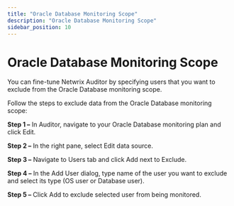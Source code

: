 ```yaml
---
title: "Oracle Database Monitoring Scope"
description: "Oracle Database Monitoring Scope"
sidebar_position: 10
---
```


# Oracle Database Monitoring Scope

You can fine-tune Netwrix Auditor by specifying users that you want to exclude from the Oracle
Database monitoring scope.

Follow the steps to exclude data from the Oracle Database monitoring scope:

**Step 1 –** In Auditor, navigate to your Oracle Database monitoring plan and click Edit.

**Step 2 –** In the right pane, select Edit data source.

**Step 3 –** Navigate to Users tab and click Add next to Exclude.

**Step 4 –** In the Add User dialog, type name of the user you want to exclude and select its type
(OS user or Database user).

**Step 5 –** Click Add to exclude selected user from being monitored.
